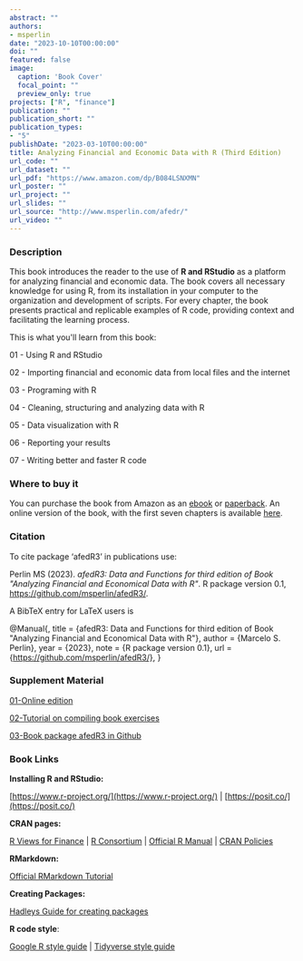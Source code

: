 ```yaml
---
abstract: ""
authors:
- msperlin
date: "2023-10-10T00:00:00"
doi: ""
featured: false
image:
  caption: 'Book Cover'
  focal_point: ""
  preview_only: true
projects: ["R", "finance"]
publication: ""
publication_short: ""
publication_types:
- "5"
publishDate: "2023-03-10T00:00:00"
title: Analyzing Financial and Economic Data with R (Third Edition)
url_code: ""
url_dataset: ""
url_pdf: "https://www.amazon.com/dp/B084LSNXMN"
url_poster: ""
url_project: ""
url_slides: ""
url_source: "http://www.msperlin.com/afedr/"
url_video: ""
---
```


### Description

This book introduces the reader to the use of **R and RStudio** as a platform for analyzing financial and economic data. The book covers all necessary knowledge for using R, from its installation in your computer to the organization and development of scripts. For every chapter, the book presents practical and replicable examples of R code, providing context and facilitating the learning process. 

This is what you'll learn from this book:

01 - Using R and RStudio

02 - Importing financial and economic data from local files and the internet

03 - Programing with R

04 - Cleaning, structuring and analyzing data with R

05 - Data visualization with R

06 - Reporting your results

07 - Writing better and faster R code


### Where to buy it

You can purchase the book from Amazon as an [ebook](https://www.amazon.com/dp/B084LSNXMN) or [paperback](https://www.amazon.com/dp/171062731X). An online version of the book, with the first seven chapters is available [here](https://www.msperlin.com/afedr/).

### Citation

To cite package ‘afedR3’ in publications use:

  Perlin MS (2023). _afedR3: Data and Functions
  for third edition of Book "Analyzing Financial
  and Economical Data with R"_. R package version
  0.1, <https://github.com/msperlin/afedR3/>.

A BibTeX entry for LaTeX users is

  @Manual{,
    title = {afedR3: Data and Functions for third edition of Book "Analyzing Financial and Economical Data with R"},
    author = {Marcelo S. Perlin},
    year = {2023},
    note = {R package version 0.1},
    url = {https://github.com/msperlin/afedR3/},
  }




### Supplement Material

[01-Online edition](https://www.msperlin.com/afedR/)

[02-Tutorial on compiling book exercises](https://www.msperlin.com/post/2023-03-10-compiling-exercises-afedR3/)

[03-Book package afedR3 in Github](https://github.com/msperlin/afedR3)


### Book Links

**Installing R and RStudio:**

[https://www.r-project.org/](https://www.r-project.org/) | [https://posit.co/](https://posit.co/)

**CRAN pages:**

[R Views for Finance](https://cran.r-project.org/web/views/Finance.html) | [R Consortium](https://www.r-consortium.org/) | [Official R Manual](https://cran.r-project.org/doc/manuals/R-lang.html) | [CRAN Policies](https://cran.r-project.org/web/packages/policies.html)

**RMarkdown:**

[Official RMarkdown Tutorial](http://rmarkdown.rstudio.com/index.html) 

**Creating Packages:**

[Hadleys Guide for creating packages](http://r-pkgs.had.co.nz/intro.html) 

**R code style**:

[Google R style guide](https://google.github.io/styleguide/Rguide.xml) | [Tidyverse style guide](http://adv-r.had.co.nz/Style.html)

